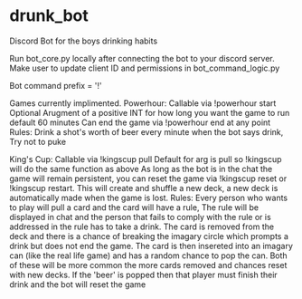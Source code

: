 # drunk_bot
Discord Bot for the boys drinking habits

Run bot_core.py locally after connecting the bot to your discord server.
Make user to update client ID and permissions in bot_command_logic.py

Bot command prefix = '!'

Games currently implimented. 
Powerhour:
  Callable via !powerhour start
  Optional Arugment of a positive INT for how long you want the game to run default 60 minutes
  Can end the game via !powerhour end at any point
  Rules:
    Drink a shot's worth of beer every minute when the bot says drink,
    Try not to puke

King's Cup:
  Callable via !kingscup pull
  Default for arg is pull so !kingscup will do the same function as above
  As long as the bot is in the chat the game will remain persistent,
  you can reset the game via !kingscup reset or !kingscup restart.
  This will create and shuffle a new deck, a new deck is automatically made when 
  the game is lost.
  Rules:
    Every person who wants to play will pull a card and the card will have a rule,
    The rule will be displayed in chat and the person that fails to comply with the rule 
    or is addressed in the rule has to take a drink. 
    The card is removed from the deck and there is a chance of breaking the imagary circle 
    which prompts a drink but does not end the game. The card is then insereted into an imagary
    can (like the real life game) and has a random chance to pop the can. Both of these will be 
    more common the more cards removed and chances reset with new decks.
    If the 'beer' is popped then that player must finish their drink and the bot will reset the game
